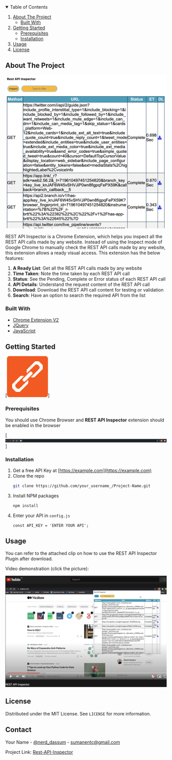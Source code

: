 <!-- TABLE OF CONTENTS -->
<details open="open">
  <summary>Table of Contents</summary>
  <ol>
    <li>
      <a href="#about-the-project">About The Project</a>
      <ul>
        <li><a href="#built-with">Built With</a></li>
      </ul>
    </li>
    <li>
      <a href="#getting-started">Getting Started</a>
      <ul>
        <li><a href="#prerequisites">Prerequisites</a></li>
        <li><a href="#installation">Installation</a></li>
      </ul>
    </li>
    <li><a href="#usage">Usage</a></li>
    <li><a href="#license">License</a></li>
  </ol>
</details>

<!-- ABOUT THE PROJECT -->

## About The Project

![Rest API Inspector](./assets/inspector.png)

REST API Inspector is a Chrome Extension, which helps you inspect all the REST API calls made by any website. Instead of using the Inspect mode of Google Chrome to manually check the REST API calls made by any website, this extension allows a ready visual access. This extension has the below features:

1. **A Ready List**: Get all the REST API calls made by any website
2. **Time Taken**: Note the time taken by each REST API call
3. **Status**: See the Pending, Complete or Error status of each REST API call
4. **API Details**: Understand the request content of the REST API call
5. **Download**: Download the REST API call content for testing or validation
6. **Search**: Have an option to search the required API from the list

### Built With

- [Chrome Extension V2](https://developer.chrome.com/docs/extensions/mv2/getstarted/)
- [JQuery](https://api.jquery.com/)
- [JavaScript](https://developer.mozilla.org/en-US/docs/Web/JavaScript)

<!-- GETTING STARTED -->

## Getting Started

[![REST API Inspector](./icon128.png)]

### Prerequisites

You should use Chrome Browser and **REST API Inspector** extension should be enabled in the browser

[![Extension](./extension.png)]

### Installation

1. Get a free API Key at [https://example.com](https://example.com)
2. Clone the repo
   ```sh
   git clone https://github.com/your_username_/Project-Name.git
   ```
3. Install NPM packages
   ```sh
   npm install
   ```
4. Enter your API in `config.js`
   ```JS
   const API_KEY = 'ENTER YOUR API';
   ```

<!-- USAGE EXAMPLES -->

## Usage

You can refer to the attached clip on how to use the REST API Inspector Plugin after download.

Video demonstration (click the picture):

[![REST API Inspector](./assets/inspector1.png)](https://youtu.be/w-BY-OHYSZY)

<!-- LICENSE -->

## License

Distributed under the MIT License. See `LICENSE` for more information.

<!-- CONTACT -->

## Contact

Your Name - [@nerd_dassum](https://twitter.com/nerd_dassum) - sumanentc@gmail.com

Project Link: [Rest-API-Inspector](https://github.com/sumanentc/Rest-API-Inspector)
